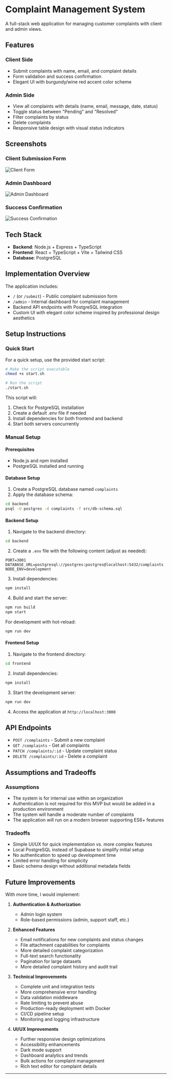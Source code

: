 # Complaint Management System

A full-stack web application for managing customer complaints with client and admin views.

## Features

### Client Side
- Submit complaints with name, email, and complaint details
- Form validation and success confirmation
- Elegant UI with burgundy/wine red accent color scheme

### Admin Side
- View all complaints with details (name, email, message, date, status)
- Toggle status between "Pending" and "Resolved"
- Filter complaints by status
- Delete complaints
- Responsive table design with visual status indicators

## Screenshots

### Client Submission Form

![Client Form](./screenshots/submission.png)

### Admin Dashboard

![Admin Dashboard](./screenshots/admin.png)

### Success Confirmation

![Success Confirmation](./screenshots/confirmation.png)

## Tech Stack

- **Backend**: Node.js + Express + TypeScript
- **Frontend**: React + TypeScript + Vite + Tailwind CSS
- **Database**: PostgreSQL

## Implementation Overview

The application includes:
- `/` (or `/submit`) - Public complaint submission form
- `/admin` - Internal dashboard for complaint management
- Backend API endpoints with PostgreSQL integration
- Custom UI with elegant color scheme inspired by professional design aesthetics

## Setup Instructions

### Quick Start

For a quick setup, use the provided start script:

```bash
# Make the script executable
chmod +x start.sh

# Run the script
./start.sh
```

This script will:
1. Check for PostgreSQL installation
2. Create a default .env file if needed
3. Install dependencies for both frontend and backend
4. Start both servers concurrently

### Manual Setup

#### Prerequisites
- Node.js and npm installed
- PostgreSQL installed and running

#### Database Setup

1. Create a PostgreSQL database named `complaints`
2. Apply the database schema:

```bash
cd backend
psql -U postgres -d complaints -f src/db-schema.sql
```

#### Backend Setup

1. Navigate to the backend directory:
```bash
cd backend
```

2. Create a `.env` file with the following content (adjust as needed):
```
PORT=3001
DATABASE_URL=postgresql://postgres:postgres@localhost:5432/complaints
NODE_ENV=development
```

3. Install dependencies:
```bash
npm install
```

4. Build and start the server:
```bash
npm run build
npm start
```

For development with hot-reload:
```bash
npm run dev
```

#### Frontend Setup

1. Navigate to the frontend directory:
```bash
cd frontend
```

2. Install dependencies:
```bash
npm install
```

3. Start the development server:
```bash
npm run dev
```

4. Access the application at `http://localhost:3000`

## API Endpoints

- `POST /complaints` - Submit a new complaint
- `GET /complaints` - Get all complaints
- `PATCH /complaints/:id` - Update complaint status
- `DELETE /complaints/:id` - Delete a complaint

## Assumptions and Tradeoffs

### Assumptions
- The system is for internal use within an organization
- Authentication is not required for this MVP but would be added in a production environment
- The system will handle a moderate number of complaints
- The application will run on a modern browser supporting ES6+ features

### Tradeoffs
- Simple UI/UX for quick implementation vs. more complex features
- Local PostgreSQL instead of Supabase to simplify initial setup
- No authentication to speed up development time
- Limited error handling for simplicity
- Basic schema design without additional metadata fields

## Future Improvements

With more time, I would implement:

1. **Authentication & Authorization**
   - Admin login system
   - Role-based permissions (admin, support staff, etc.)

2. **Enhanced Features**
   - Email notifications for new complaints and status changes
   - File attachment capabilities for complaints
   - More detailed complaint categorization
   - Full-text search functionality
   - Pagination for large datasets
   - More detailed complaint history and audit trail

3. **Technical Improvements**
   - Complete unit and integration tests
   - More comprehensive error handling
   - Data validation middleware
   - Rate limiting to prevent abuse
   - Production-ready deployment with Docker
   - CI/CD pipeline setup
   - Monitoring and logging infrastructure

4. **UI/UX Improvements**
   - Further responsive design optimizations
   - Accessibility enhancements
   - Dark mode support
   - Dashboard analytics and trends
   - Bulk actions for complaint management
   - Rich text editor for complaint details

---

